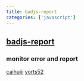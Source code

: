 ```yaml
---
title: badjs-report
categories: ['javascript']
---
```

## [badjs-report](https://github.com/BetterJS/badjs-report)

### monitor error and report 

[caihuiji](https://github.com/caihuiji) [yorts52](https://github.com/yorts52)
